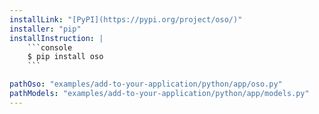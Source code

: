 ```yaml
---
installLink: "[PyPI](https://pypi.org/project/oso/)"
installer: "pip"
installInstruction: |
    ```console
    $ pip install oso
    ```

pathOso: "examples/add-to-your-application/python/app/oso.py"
pathModels: "examples/add-to-your-application/python/app/models.py"
---
```

